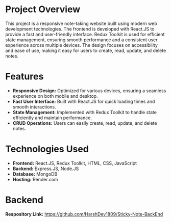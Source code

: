 # Project Overview
This project is a responsive note-taking website built using modern web development technologies. The frontend is developed with React.JS to provide a fast and user-friendly interface. Redux Toolkit is used for efficient state management, ensuring smooth performance and a consistent user experience across multiple devices. The design focuses on accessibility and ease of use, making it easy for users to create, read, update, and delete notes.

# Features
* **Responsive Design:** Optimized for various devices, ensuring a seamless experience on both mobile and desktop.
* **Fast User Interface:** Built with React.JS for quick loading times and smooth interactions.
* **State Management:** Implemented with Redux Toolkit to handle state efficiently and maintain performance.
* **CRUD Operations:** Users can easily create, read, update, and delete notes.

# Technologies Used
* **Frontend:** React.JS, Redux Toolkit, HTML, CSS, JavaScript
* **Backend:** Express.JS, Node.JS 
* **Database:** MongoDB 
* **Hosting:** Render.com

# Backend
**Respository Link:** https://github.com/HarshDev1809/Sticky-Note-BackEnd
